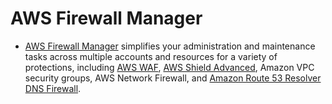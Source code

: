 # AWS Firewall Manager
- [AWS Firewall Manager](https://docs.aws.amazon.com/waf/latest/developerguide/fms-chapter.html) simplifies your administration and maintenance tasks across multiple accounts and resources for a variety of protections, including [AWS WAF](AWSWAF.md), [AWS Shield Advanced](AWSShield.md), Amazon VPC security groups, AWS Network Firewall, and [Amazon Route 53 Resolver DNS Firewall](../../1_NetworkingAndContentDelivery/1_EdgeNetworking/AmazonRoute53.md). 
